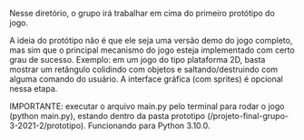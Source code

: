 Nesse diretório, o grupo irá trabalhar em cima do primeiro protótipo do jogo.

A ideia do protótipo não é que ele seja uma versão demo do jogo completo, mas sim que o principal mecanismo do jogo esteja implementado com certo grau de sucesso. Exemplo: em um jogo do tipo plataforma 2D, basta mostrar um retângulo colidindo com objetos e saltando/destruindo com alguma comando do usuário. A interface gráfica (com sprites) é opcional nessa etapa.

IMPORTANTE: executar o arquivo main.py pelo terminal para rodar o jogo (python main.py), estando dentro da pasta prototipo (/projeto-final-grupo-3-2021-2/prototipo). Funcionando para Python 3.10.0.
